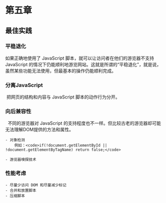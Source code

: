 # 第五章

## 最佳实践

### 平稳退化

  如果正确地使用了 JavaScript 脚本，就可以让访问者在他们的游览器不支持 JavaScript 的情况下仍能顺利地游览网站。这就是所谓的“平稳退化”，就是说，虽然某些功能无法使用，但最基本的操作仍能顺利完成。

### 分离JavaScript

  把网页的结构和内容与 JavaScript 脚本的动作行为分开。

### 向后兼容性

   不同的游览器对 JavaScript 的支持程度也不一样。但比较古老的游览器却可能无法理解DOM提供的方法和属性。

    - 对象检测
        例如：<code>if(!document.getElementById || !document.getElementByTagName) return false;</code>

    - 游览器嗅探技术


### 性能考虑

    - 尽量少访问 DOM 和尽量减少标记
    - 合并和放置脚本
    - 压缩脚本
